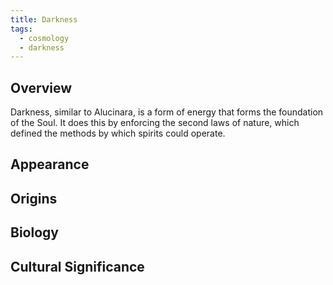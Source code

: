 ```yaml
---
title: Darkness
tags:
  - cosmology
  - darkness
---
```

## Overview
Darkness, similar to Alucinara, is a form of energy that forms the foundation of the Soul. It does this by enforcing the second laws of nature, which defined the methods by which spirits could operate.
## Appearance

## Origins

## Biology

## Cultural Significance
